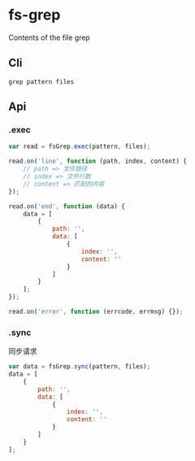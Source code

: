 # fs-grep
Contents of the file grep

## Cli

```shell
grep pattern files
```

## Api

### .exec

```js
var read = fsGrep.exec(pattern, files);

read.on('line', function (path, index, content) {
    // path => 文件路径
    // index => 文件行数
    // content => 匹配的内容
});

read.on('end', function (data) {
    data = [
        {
            path: '',
            data: [
                {
                    index: '',
                    content: ''
                }
            ]
        }
    ];
});

read.on('error', function (errcode, errmsg) {});
```

### .sync

同步请求

```js
var data = fsGrep.sync(pattern, files);
data = [
    {
        path: '',
        data: [
            {
                index: '',
                content: ''
            }
        ]
    }
];
```

